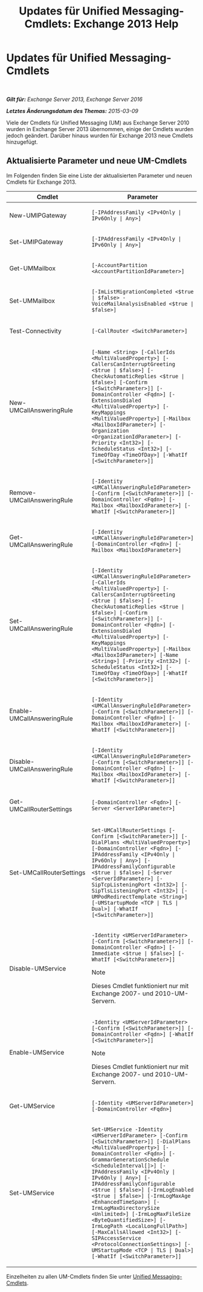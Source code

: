 ﻿---
title: 'Updates für Unified Messaging-Cmdlets: Exchange 2013 Help'
TOCTitle: Updates für Unified Messaging-Cmdlets
ms:assetid: a42c6643-67ed-4003-854a-ac1d66efb965
ms:mtpsurl: https://technet.microsoft.com/de-de/library/JJ150557(v=EXCHG.150)
ms:contentKeyID: 50476381
ms.date: 05/22/2018
mtps_version: v=EXCHG.150
ms.translationtype: MT
---

# Updates für Unified Messaging-Cmdlets

 

_**Gilt für:** Exchange Server 2013, Exchange Server 2016_

_**Letztes Änderungsdatum des Themas:** 2015-03-09_

Viele der Cmdlets für Unified Messaging (UM) aus Exchange Server 2010 wurden in Exchange Server 2013 übernommen, einige der Cmdlets wurden jedoch geändert. Darüber hinaus wurden für Exchange 2013 neue Cmdlets hinzugefügt.

## Aktualisierte Parameter und neue UM-Cmdlets

Im Folgenden finden Sie eine Liste der aktualisierten Parameter und neuen Cmdlets für Exchange 2013.


<table>
<colgroup>
<col style="width: 50%" />
<col style="width: 50%" />
</colgroup>
<thead>
<tr class="header">
<th>Cmdlet</th>
<th>Parameter</th>
</tr>
</thead>
<tbody>
<tr class="odd">
<td><p>New-UMIPGateway</p></td>
<td><p><code>[-IPAddressFamily &lt;IPv4Only | IPv6Only | Any&gt;]</code></p></td>
</tr>
<tr class="even">
<td><p>Set-UMIPGateway</p></td>
<td><p><code>[-IPAddressFamily &lt;IPv4Only | IPv6Only | Any&gt;]</code></p></td>
</tr>
<tr class="odd">
<td><p>Get-UMMailbox</p></td>
<td><p><code>[-AccountPartition &lt;AccountPartitionIdParameter&gt;]</code></p></td>
</tr>
<tr class="even">
<td><p>Set-UMMailbox</p></td>
<td><p><code>[-ImListMigrationCompleted &lt;$true | $false&gt; -VoiceMailAnalysisEnabled &lt;$true | $false&gt;]</code></p></td>
</tr>
<tr class="odd">
<td><p>Test-Connectivity</p></td>
<td><p><code>[-CallRouter &lt;SwitchParameter&gt;]</code></p></td>
</tr>
<tr class="even">
<td><p>New-UMCallAnsweringRule</p></td>
<td><p><code>[-Name &lt;String&gt; [-CallerIds &lt;MultiValuedProperty&gt;] [-CallersCanInterruptGreeting &lt;$true | $false&gt;] [-CheckAutomaticReplies &lt;$true | $false&gt;] [-Confirm [&lt;SwitchParameter&gt;]] [-DomainController &lt;Fqdn&gt;] [-ExtensionsDialed &lt;MultiValuedProperty&gt;] [-KeyMappings &lt;MultiValuedProperty&gt;] [-Mailbox &lt;MailboxIdParameter&gt;] [-Organization &lt;OrganizationIdParameter&gt;] [-Priority &lt;Int32&gt;] [-ScheduleStatus &lt;Int32&gt;] [-TimeOfDay &lt;TimeOfDay&gt;] [-WhatIf [&lt;SwitchParameter&gt;]]</code></p></td>
</tr>
<tr class="odd">
<td><p>Remove-UMCallAnsweringRule</p></td>
<td><p><code>[-Identity &lt;UMCallAnsweringRuleIdParameter&gt; [-Confirm [&lt;SwitchParameter&gt;]] [-DomainController &lt;Fqdn&gt;] [-Mailbox &lt;MailboxIdParameter&gt;] [-WhatIf [&lt;SwitchParameter&gt;]]</code></p></td>
</tr>
<tr class="even">
<td><p>Get-UMCallAnsweringRule</p></td>
<td><p><code>[-Identity &lt;UMCallAnsweringRuleIdParameter&gt;] [-DomainController &lt;Fqdn&gt;] [-Mailbox &lt;MailboxIdParameter&gt;]</code></p></td>
</tr>
<tr class="odd">
<td><p>Set-UMCallAnsweringRule</p></td>
<td><p><code>[-Identity &lt;UMCallAnsweringRuleIdParameter&gt; [-CallerIds &lt;MultiValuedProperty&gt;] [-CallersCanInterruptGreeting &lt;$true | $false&gt;] [-CheckAutomaticReplies &lt;$true | $false&gt;] [-Confirm [&lt;SwitchParameter&gt;]] [-DomainController &lt;Fqdn&gt;] [-ExtensionsDialed &lt;MultiValuedProperty&gt;] [-KeyMappings &lt;MultiValuedProperty&gt;] [-Mailbox &lt;MailboxIdParameter&gt;] [-Name &lt;String&gt;] [-Priority &lt;Int32&gt;] [-ScheduleStatus &lt;Int32&gt;] [-TimeOfDay &lt;TimeOfDay&gt;] [-WhatIf [&lt;SwitchParameter&gt;]]</code></p></td>
</tr>
<tr class="even">
<td><p>Enable-UMCallAnsweringRule</p></td>
<td><p><code>[-Identity &lt;UMCallAnsweringRuleIdParameter&gt; [-Confirm [&lt;SwitchParameter&gt;]] [-DomainController &lt;Fqdn&gt;] [-Mailbox &lt;MailboxIdParameter&gt;] [-WhatIf [&lt;SwitchParameter&gt;]]</code></p></td>
</tr>
<tr class="odd">
<td><p>Disable-UMCallAnsweringRule</p></td>
<td><p><code>[-Identity &lt;UMCallAnsweringRuleIdParameter&gt; [-Confirm [&lt;SwitchParameter&gt;]] [-DomainController &lt;Fqdn&gt;] [-Mailbox &lt;MailboxIdParameter&gt;] [-WhatIf [&lt;SwitchParameter&gt;]]</code></p></td>
</tr>
<tr class="even">
<td><p>Get-UMCallRouterSettings</p></td>
<td><p><code>[-DomainController &lt;Fqdn&gt;] [-Server &lt;ServerIdParameter&gt;]</code></p></td>
</tr>
<tr class="odd">
<td><p>Set-UMCallRouterSettings</p></td>
<td><p><code>Set-UMCallRouterSettings [-Confirm [&lt;SwitchParameter&gt;]] [-DialPlans &lt;MultiValuedProperty&gt;] [-DomainController &lt;Fqdn&gt;] [-IPAddressFamily &lt;IPv4Only | IPv6Only | Any&gt;] [-IPAddressFamilyConfigurable &lt;$true | $false&gt;] [-Server &lt;ServerIdParameter&gt;] [-SipTcpListeningPort &lt;Int32&gt;] [-SipTlsListeningPort &lt;Int32&gt;] [-UMPodRedirectTemplate &lt;String&gt;] [-UMStartupMode &lt;TCP | TLS | Dual&gt;] [-WhatIf [&lt;SwitchParameter&gt;]]</code></p></td>
</tr>
<tr class="even">
<td><p>Disable-UMService</p></td>
<td><p><code>-Identity &lt;UMServerIdParameter&gt; [-Confirm [&lt;SwitchParameter&gt;]] [-DomainController &lt;Fqdn&gt;] [-Immediate &lt;$true | $false&gt;] [-WhatIf [&lt;SwitchParameter&gt;]]</code></p>

> [!NOTE]
> Dieses Cmdlet funktioniert nur mit Exchange 2007- und 2010-UM-Servern.


</td>
</tr>
<tr class="odd">
<td><p>Enable-UMService</p></td>
<td><p><code>-Identity &lt;UMServerIdParameter&gt; [-Confirm [&lt;SwitchParameter&gt;]] [-DomainController &lt;Fqdn&gt;] [-WhatIf [&lt;SwitchParameter&gt;]]</code></p>

> [!NOTE]
> Dieses Cmdlet funktioniert nur mit Exchange 2007- und 2010-UM-Servern.


</td>
</tr>
<tr class="even">
<td><p>Get-UMService</p></td>
<td><p><code>[-Identity &lt;UMServerIdParameter&gt;] [-DomainController &lt;Fqdn&gt;]</code></p></td>
</tr>
<tr class="odd">
<td><p>Set-UMService</p></td>
<td><p><code>Set-UMService -Identity &lt;UMServerIdParameter&gt; [-Confirm [&lt;SwitchParameter&gt;]] [-DialPlans &lt;MultiValuedProperty&gt;] [-DomainController &lt;Fqdn&gt;] [-GrammarGenerationSchedule &lt;ScheduleInterval[]&gt;] [-IPAddressFamily &lt;IPv4Only | IPv6Only | Any&gt;] [-IPAddressFamilyConfigurable &lt;$true | $false&gt;] [-IrmLogEnabled &lt;$true | $false&gt;] [-IrmLogMaxAge &lt;EnhancedTimeSpan&gt;] [-IrmLogMaxDirectorySize &lt;Unlimited&gt;] [-IrmLogMaxFileSize &lt;ByteQuantifiedSize&gt;] [-IrmLogPath &lt;LocalLongFullPath&gt;] [-MaxCallsAllowed &lt;Int32&gt;] [-SIPAccessService &lt;ProtocolConnectionSettings&gt;] [-UMStartupMode &lt;TCP | TLS | Dual&gt;] [-WhatIf [&lt;SwitchParameter&gt;]]</code></p></td>
</tr>
</tbody>
</table>


Einzelheiten zu allen UM-Cmdlets finden Sie unter [Unified Messaging-Cmdlets](https://technet.microsoft.com/de-de/library/aa997665\(v=exchg.150\)).


